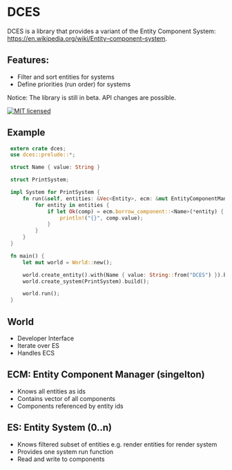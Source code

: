 # DCES

DCES is a library that provides a variant of the Entity Component System: https://en.wikipedia.org/wiki/Entity–component–system.

## Features:

* Filter and sort entities for systems
* Define priorities (run order) for systems

Notice: The library is still in beta. API changes are possible.

[![MIT licensed](https://img.shields.io/badge/license-MIT-blue.svg)](./LICENSE)

## Example

```rust
 extern crate dces;
 use dces::prelude::*;

 struct Name { value: String }

 struct PrintSystem;

 impl System for PrintSystem {
     fn run(&self, entities: &Vec<Entity>, ecm: &mut EntityComponentManager) {
         for entity in entities {
             if let Ok(comp) = ecm.borrow_component::<Name>(*entity) {
                 println!("{}", comp.value);
             }
         }
     }
 }

 fn main() {
     let mut world = World::new();

     world.create_entity().with(Name { value: String::from("DCES") }).build();
     world.create_system(PrintSystem).build();

     world.run();
 }
```

## World
* Developer Interface
* Iterate over ES
* Handles ECS

## ECM: Entity Component Manager (singelton)
* Knows all entities as ids
* Contains vector of all components
* Components referenced by entity ids

## ES: Entity System (0..n)
* Knows filtered subset of entities e.g. render entities for render system
* Provides one system run function
* Read and write to components
